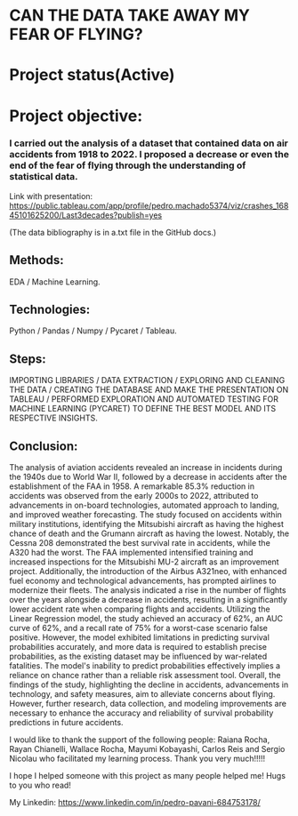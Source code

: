 # CAN THE DATA TAKE AWAY MY FEAR OF FLYING?

# Project status(Active)

# Project objective:
### I carried out the analysis of a dataset that contained data on air accidents from 1918 to 2022. I proposed a decrease or even the end of the fear of flying through the understanding of statistical data.

Link with presentation: https://public.tableau.com/app/profile/pedro.machado5374/viz/crashes_16845101625200/Last3decades?publish=yes

(The data bibliography is in a.txt file in the GitHub docs.)

## Methods:
EDA /
Machine Learning.


## Technologies:
Python /
Pandas /
Numpy /
Pycaret /
Tableau.

## Steps:
IMPORTING LIBRARIES /
DATA EXTRACTION /
EXPLORING AND CLEANING THE DATA /
CREATING THE DATABASE AND MAKE THE PRESENTATION ON TABLEAU /
PERFORMED EXPLORATION AND AUTOMATED TESTING FOR MACHINE LEARNING (PYCARET) TO DEFINE THE BEST MODEL AND ITS RESPECTIVE INSIGHTS.


## Conclusion:
The analysis of aviation accidents revealed an increase in incidents during the 1940s due to World War II, followed by a decrease in accidents after the establishment of the FAA in 1958. A remarkable 85.3% reduction in accidents was observed from the early 2000s to 2022, attributed to advancements in on-board technologies, automated approach to landing, and improved weather forecasting. The study focused on accidents within military institutions, identifying the Mitsubishi aircraft as having the highest chance of death and the Grumann aircraft as having the lowest. Notably, the Cessna 208 demonstrated the best survival rate in accidents, while the A320 had the worst. The FAA implemented intensified training and increased inspections for the Mitsubishi MU-2 aircraft as an improvement project. Additionally, the introduction of the Airbus A321neo, with enhanced fuel economy and technological advancements, has prompted airlines to modernize their fleets. The analysis indicated a rise in the number of flights over the years alongside a decrease in accidents, resulting in a significantly lower accident rate when comparing flights and accidents. Utilizing the Linear Regression model, the study achieved an accuracy of 62%, an AUC curve of 62%, and a recall rate of 75% for a worst-case scenario false positive. However, the model exhibited limitations in predicting survival probabilities accurately, and more data is required to establish precise probabilities, as the existing dataset may be influenced by war-related fatalities. The model's inability to predict probabilities effectively implies a reliance on chance rather than a reliable risk assessment tool. Overall, the findings of the study, highlighting the decline in accidents, advancements in technology, and safety measures, aim to alleviate concerns about flying. However, further research, data collection, and modeling improvements are necessary to enhance the accuracy and reliability of survival probability predictions in future accidents.

I would like to thank the support of the following people: Raiana Rocha, Rayan Chianelli, Wallace Rocha, Mayumi Kobayashi, Carlos Reis and Sergio Nicolau who facilitated my learning process. Thank you very much!!!!!

I hope I helped someone with this project as many people helped me! Hugs to you who read!

My Linkedin: https://www.linkedin.com/in/pedro-pavani-684753178/
